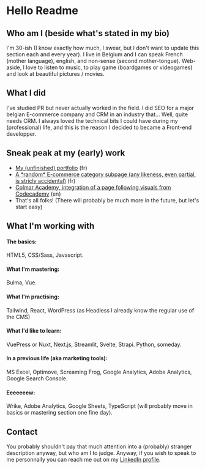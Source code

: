 # Hello Readme

## Who am I (beside what's stated in my bio)
I'm 30-ish (I know exactly how much, I swear, but I don't want to update this section each and every year). I live in Belgium and I can speak French (mother language), english, and non-sense (second mother-tongue). Web-aside, I love to listen to music, to play game (boardgames or videogames) and look at beautiful pictures / movies. 

## What I did
I've studied PR but never actually worked in the field. I did SEO for a major belgian E-commerce company and CRM in an industry that... Well, quite needs CRM. I always loved the technical bits I could have during my (professional) life, and this is the reason I decided to became a Front-end developper. 

## Sneak peak at my (early) work
* [My (unfinished) portfolio](https://francois-titeca.netlify.app/) (fr)
* [A \*random\* E-commerce category subpage (any likeness, even partial, is stricly accidental)](https://gutsu91.github.io/miam-miom/category.html) (fr)
* [Colmar Academy, integration of a page following visuals from Codecademy](https://gutsu91.github.io/colmar-academy/) (en)
* That's all folks! (There will probably be much more in the future, but let's start easy)

## What I'm working with
#### The basics: 
HTML5, CSS/Sass, Javascript.

#### What I'm mastering:
Bulma, Vue.

#### What I'm practising:
Tailwind, React, WordPress (as Headless I already know the regular use of the CMS)

#### What I'd like to learn:
VuePress or Nuxt, Next.js, Streamlit, Svelte, Strapi. Python, someday.

#### In a previous life (aka marketing tools):
MS Excel, Optimove, Screaming Frog, Google Analytics, Adobe Analytics, Google Search Console.

#### Eeeeeeew:
Wrike, Adobe Analytics, Google Sheets, TypeScript (will probably move in basics or mastering section one fine day).

## Contact
You probably shouldn't pay that much attention into a (probably) stranger description anyway, but who am I to judge. Anyway, if you wish to speak to me personnally you can reach me out on my [LinkedIn profile](https://www.linkedin.com/in/francois-titeca/).
